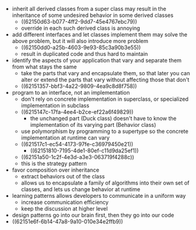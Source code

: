 - inherit all derived classes from a super class may result in the inheritance of some undesired behavior in some derived classes
	- ((62150d63-b077-4ff2-9dd7-45e4767ebc79))
	- override in each such derived class is annoying
- add different interfaces and let classes implement them may solve the above problem, but it will also introduce more problem
	- ((62150dd0-a25b-4603-9e93-85c3a90b3e55))
	- result in duplicated code and thus hard to maintain
- identify the aspects of your application that vary and separate them from what stays the same
	- take the parts that vary and encapsulate them, so that later you can alter or extend the parts that vary without affecting those that don't
	- ((62151357-bbf3-4a22-9809-4ea9c8d8f758))
- program to an interface, not an implementation
	- don't rely on concrete implementation in superclass, or specialized implementation in subclass
	- ((6215147c-17fa-4ee4-b2ce-ef22a6f49829))
		- the unchanged part (Duck class) doesn't have to know the implementation of its varying part (Behavior class)
	- use polymorphism by programming to a supertype so the concrete implementation at runtime can vary
	- ((621517c1-ec54-4173-97fe-c36979450e21))
		- ((62151810-7195-4de1-80ef-c11d9da25ef1))
	- ((62151a50-1c2f-4e3d-a3e3-063719f4288c))
	- this is the strategy pattern
- favor composition over inheritance
	- extract behaviors out of the class
	- allows us to encapsulate a family of algorithms into their own set of classes, and lets us change behavior at runtime
- learning patterns allows developers to communicate in a uniform way
	- increase communication efficiency
	- keep the discussion at higher level
- design patterns go into our brain first, then they go into our code
- ((62151e6f-6b14-47a8-9a10-010e34e2ffb9))